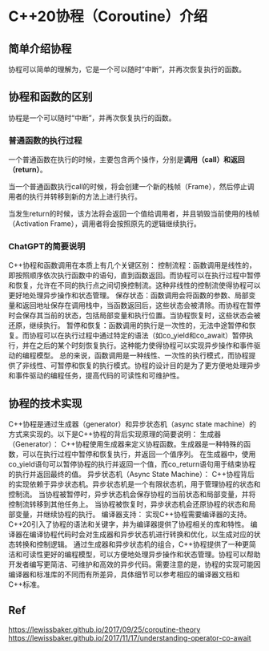 #  C++20协程（Coroutine）介绍


## 简单介绍协程
协程可以简单的理解为，它是一个可以随时“中断”，并再次恢复执行的函数。


## 协程和函数的区别
协程是一个可以随时“中断”，并再次恢复执行的函数。

### 普通函数的执行过程

一个普通函数在执行的时候，主要包含两个操作，分别是**调用（call）**和**返回（return）**。

当一个普通函数执行call的时候，将会创建一个新的栈帧（Frame），然后停止调用者的执行并转移到新的方法上进行执行。

当发生return的时候，该方法将会返回一个值给调用者，并且销毁当前使用的栈帧（Activation Frame），调用者将会按照原先的逻辑继续执行。


### ChatGPT的简要说明

C++协程和函数调用在本质上有几个关键区别：
控制流程：函数调用是线性的，即按照顺序依次执行函数中的语句，直到函数返回。而协程可以在执行过程中暂停和恢复，允许在不同的执行点之间切换控制流。这种非线性的控制流使得协程可以更好地处理异步操作和状态管理。
保存状态：函数调用会将函数的参数、局部变量和返回地址保存在调用栈中，当函数返回后，这些状态会被清除。而协程在暂停时会保存其当前的状态，包括局部变量和执行位置。当协程恢复时，这些状态会被还原，继续执行。
暂停和恢复：函数调用的执行是一次性的，无法中途暂停和恢复。而协程可以在执行过程中通过特定的语法（如co_yield和co_await）暂停执行，并在之后的某个时刻恢复执行。这种能力使得协程可以实现异步操作和事件驱动的编程模型。
总的来说，函数调用是一种线性、一次性的执行模式，而协程提供了非线性、可暂停和恢复的执行模式。协程的设计目的是为了更方便地处理异步和事件驱动的编程任务，提高代码的可读性和可维护性。


## 协程的技术实现
C++协程是通过生成器（generator）和异步状态机（async state machine）的方式来实现的。以下是C++协程的背后实现原理的简要说明：
生成器（Generator）：
C++协程使用生成器来定义协程函数。生成器是一种特殊的函数，可以在执行过程中暂停和恢复执行，并返回一个值序列。
在生成器中，使用co_yield语句可以暂停协程的执行并返回一个值，而co_return语句用于结束协程的执行并返回最终的值。
异步状态机（Async State Machine）：
C++协程背后的实现依赖于异步状态机。异步状态机是一个有限状态机，用于管理协程的状态和控制流。
当协程被暂停时，异步状态机会保存协程的当前状态和局部变量，并将控制流转移到其他任务上。
当协程被恢复时，异步状态机会还原协程的状态和局部变量，并继续协程的执行。
编译器支持：
实现C++协程需要编译器的支持。C++20引入了协程的语法和关键字，并为编译器提供了协程相关的库和特性。
编译器在编译协程代码时会对生成器和异步状态机进行转换和优化，以生成对应的状态转换和控制逻辑。
通过生成器和异步状态机的组合，C++协程提供了一种更简洁和可读性更好的编程模型，可以方便地处理异步操作和状态管理。协程可以帮助开发者编写更简洁、可维护和高效的异步代码。需要注意的是，协程的实现可能因编译器和标准库的不同而有所差异，具体细节可以参考相应的编译器文档和C++标准。






## Ref
https://lewissbaker.github.io/2017/09/25/coroutine-theory
https://lewissbaker.github.io/2017/11/17/understanding-operator-co-await


